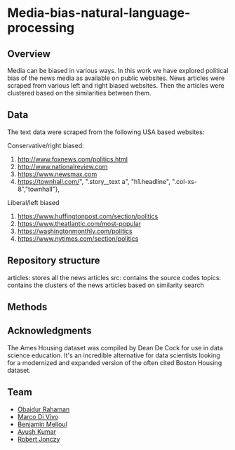 # Media-bias-natural-language-processing

## Overview

Media can be biased in various ways. In this work we have explored political bias of the news media as available on public websites. News articles were scraped from various left and right biased websites. Then the articles were clustered based on the similarities between them.  

## Data

The text data were scraped from the following USA based websites:

Conservative/right biased:

1. http://www.foxnews.com/politics.html
2. http://www.nationalreview.com 
3. https://www.newsmax.com
4. https://townhall.com/", ".story__text a", "h1.headline", ".col-xs-8","townhall"},

Liberal/left biased

1. https://www.huffingtonpost.com/section/politics
2. https://www.theatlantic.com/most-popular
3. https://washingtonmonthly.com/politics
4. https://www.nytimes.com/section/politics

## Repository structure

articles: stores all the news articles
src: contains the source codes
topics: contains the clusters of the news articles based on similarity search

## Methods





## Acknowledgments

The Ames Housing dataset was compiled by Dean De Cock for use in data science education. It's an incredible alternative for data scientists looking for a modernized and expanded version of the often cited Boston Housing dataset. 

## Team
- [Obaidur Rahaman](https://github.com/obaidur-rahaman)
- [Marco Di Vivo](https://github.com/divivoma)
- [Benjamin Melloul]()
- [Ayush Kumar](https://github.com/swifty1)
- [Robert Jonczy](https://github.com/rjonczy)

